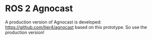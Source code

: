 # ROS 2 Agnocast
A production version of Agnocast is developed: https://github.com/tier4/agnocast based on this prototype.
So use the production version!
